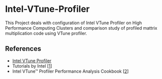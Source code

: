 # Intel-VTune-Profiler
This Project deals with configuration of Intel VTune Profiler on High Performance Computing Clusters and comparison study of profiled mattrix multiplication code using VTune profiler.


<h2>References</h2>
<ul>
  <li><a href="https://www.intel.com/content/www/us/en/docs/vtune-profiler/user-guide/2023-1/overview.html">Intel VTune Profiler</a></li>
  <li>Tutorials by Intel [<a href="https://www.intel.com/content/www/us/en/developer/articles/training/vtune-profiler-tutorials.html">1</a>]</li>
  <li>Intel VTune™ Profiler Performance Analysis Cookbook [<a href="https://www.intel.com/content/www/us/en/developer/tools/oneapi/vtune-profiler-documentation.html">2</a>]</li>
</ul>
